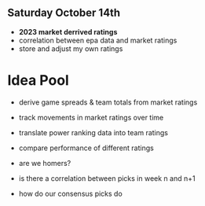 

## Saturday October 14th
* **2023 market derrived ratings**
* correlation between epa data and market ratings
* store and adjust my own ratings




# Idea Pool
* derive game spreads & team totals from market ratings
* track movements in market ratings over time
* translate power ranking data into team ratings
* compare performance of different ratings

* are we homers?
* is there a correlation between picks in week n and n+1
* how do our consensus picks do
